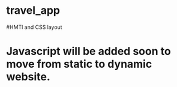 # travel_app
#HMTl and CSS layout
# Javascript will be added soon to move from static to dynamic website.
